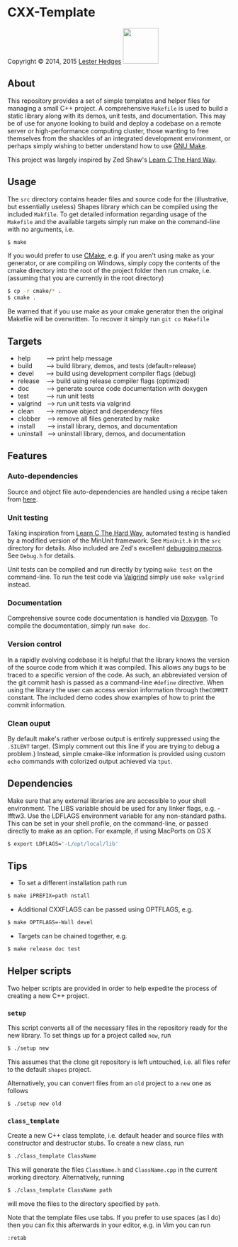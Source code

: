 # CXX-Template

<p>Copyright &copy; 2014, 2015 <a href="http://lesterhedges.net">Lester Hedges</a>
<a href="http://www.gnu.org/licenses/gpl-3.0.html">
<img width="80" src="http://www.gnu.org/graphics/gplv3-127x51.png"></a></p>

## About
This repository provides a set of simple templates and helper files for
managing a small C++ project. A comprehensive `Makefile` is used to build a
static library along with its demos, unit tests, and documentation. This may
be of use for anyone looking to build and deploy a codebase on a remote server
or high-performance computing cluster, those wanting to free themselves from
the shackles of an integrated development environment, or perhaps simply wishing
to better understand how to use [GNU Make](http://www.gnu.org/software/make/).

This project was largely inspired by Zed Shaw's [Learn C The Hard Way](http://c.learncodethehardway.org/book/).

## Usage
The `src` directory contains header files and source code for the (illustrative,
but essentially useless) Shapes library which can be compiled using the included
`Makfile`. To get detailed information regarding usage of the `Makefile` and the
available targets simply run make on the command-line with no arguments, i.e.

```bash
$ make
```
If you would prefer to use [CMake](http://www.cmake.org/), e.g. if you aren't
using make as your generator, or are compiling on Windows, simply copy the
contents of the cmake directory into the root of the project folder then run
cmake, i.e. (assuming that you are currently in the root directory)

```bash
$ cp -r cmake/* .
$ cmake .
```

Be warned that if you use make as your cmake generator then the original
Makefile will be overwritten. To recover it simply run `git co Makefile`

## Targets
* help&nbsp;&nbsp;&nbsp;&nbsp;&nbsp;&nbsp;&nbsp;&nbsp;&nbsp;-->  print help message
* build&nbsp;&nbsp;&nbsp;&nbsp;&nbsp;&nbsp;&nbsp;&nbsp;-->  build library, demos, and tests (default=release)
* devel&nbsp;&nbsp;&nbsp;&nbsp;&nbsp;&nbsp;&nbsp;-->  build using development compiler flags (debug)
* release&nbsp;&nbsp;&nbsp;&nbsp;-->  build using release compiler flags (optimized)
* doc&nbsp;&nbsp;&nbsp;&nbsp;&nbsp;&nbsp;&nbsp;&nbsp;&nbsp;&nbsp;-->  generate source code documentation with doxygen
* test&nbsp;&nbsp;&nbsp;&nbsp;&nbsp;&nbsp;&nbsp;&nbsp;&nbsp;&nbsp;-->  run unit tests
* valgrind&nbsp;&nbsp;&nbsp;-->  run unit tests via valgrind
* clean&nbsp;&nbsp;&nbsp;&nbsp;&nbsp;&nbsp;&nbsp;-->  remove object and dependency files
* clobber&nbsp;&nbsp;&nbsp;&nbsp;-->  remove all files generated by make
* install&nbsp;&nbsp;&nbsp;&nbsp;&nbsp;&nbsp;&nbsp;-->  install library, demos, and documentation
* uninstall&nbsp;&nbsp;&nbsp;-->  uninstall library, demos, and documentation

## Features

### Auto-dependencies
Source and object file auto-dependencies are handled using a recipe taken from
[here](http://scottmcpeak.com/autodepend/autodepend.html).

### Unit testing
Taking inspiration from [Learn C The Hard Way](http://c.learncodethehardway.org/book/),
automated testing is handled by a modified version of the MinUnit framework.
See `MinUnit.h` in the `src` directory for details. Also included are Zed's
excellent [debugging macros](http://c.learncodethehardway.org/book/ex20.html).
See `Debug.h` for details.

Unit tests can be compiled and run directly by typing `make test` on the
command-line. To run the test code via [Valgrind](http://valgrind.org/)
simply use `make valgrind` instead.

### Documentation
Comprehensive source code documentation is handled via
[Doxygen](http://www.stack.nl/~dimitri/doxygen/).
To compile the documentation, simply run `make doc`.

### Version control
In a rapidly evolving codebase it is helpful that the library knows the version of
the source code from which it was compiled. This allows any bugs to be traced to
a specific version of the code. As such, an abbreviated version of the git commit
hash is passed as a command-line `#define` directive. When using the library the
user can access version information through the`COMMIT` constant. The included
demo codes show examples of how to print the commit information.

### Clean ouput
By default make's rather verbose output is entirely suppressed using the
`.SILENT` target. (Simply comment out this line if you are trying to debug
a problem.) Instead, simple cmake-like information is provided using custom
`echo` commands with colorized output achieved via `tput`.

## Dependencies
Make sure that any external libraries are are accessible to your shell
environment. The LIBS variable should be used for any linker flags, e.g.
-lfftw3. Use the LDFLAGS environment variable for any non-standard paths.
This can be set in your shell profile, on the command-line, or passed directly
to make as an option. For example, if using MacPorts on OS X

```bash
$ export LDFLAGS='-L/opt/local/lib'
```

## Tips
* To set a different installation path run
```bash
$ make iPREFIX=path nstall
```
* Additional CXXFLAGS can be passed using OPTFLAGS, e.g.
```bash
$ make OPTFLAGS=-Wall devel
```
* Targets can be chained together, e.g.
```bash
$ make release doc test
```

## Helper scripts
Two helper scripts are provided in order to help expedite the process of
creating a new C++ project.

### `setup`
This script converts all of the necessary files in the repository ready
for the new library. To set things up for a project called `new`, run

```bash
$ ./setup new
```

This assumes that the clone git repository is left untouched, i.e. all files
refer to the default `shapes` project.

Alternatively, you can convert files from an `old` project to a `new` one as
follows

```bash
$ ./setup new old
```

### `class_template`
Create a new C++ class template, i.e. default header and source files with
constructor and destructor stubs. To create a new class, run

```bash
$ ./class_template ClassName
```

This will generate the files `ClassName.h` and `ClassName.cpp` in the current
working directory. Alternatively, running

```bash
$ ./class_template ClassName path
```

will move the files to the directory specified by `path`.

Note that the template files use tabs. If you prefer to use spaces (as I do)
then you can fix this afterwards in your editor, e.g. in Vim you can run

```bash
:retab
```
